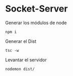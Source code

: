 # Socket-Server

Generar los módulos de node
```
npm i

```

Generar el Dist
```
tsc -w

```

Levantar el servidor
```
nodemon dist/

```
